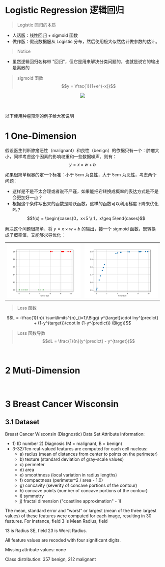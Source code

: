 &emsp; 
# Logistic Regression 逻辑回归

>Logistic 回归的本质
- 人话版：线性回归 + sigmoid 函数
- 做作版：假设数据服从 Logistic 分布，然后使用极大似然估计做参数的估计。
>Notice
- 虽然逻辑回归名称带 "回归"，但它是用来解决分类问题的，也就是说它的输出是离散的

>sigmoid 函数
$$y = \frac{1}{1+e^{-x}}$$
<div align=center>
    <image src='imgs/sigmoid.png'width=300>
</div>

&emsp;

以下使用肿瘤预测的例子给大家说明
# 1 One-Dimension
假设医生判断肿瘤恶性（malignant）和良性（benign）的依据只有一个：肿瘤大小，同样考虑这个因素的影响权重和一些数据噪声，则有：
$$y = x\times w + b$$

如果很简单粗暴的定一个标准：小于 5cm 为良性，大于 5cm 为恶性，考虑两个问题：
- 这样是不是不太合理或者说不严谨，如果能把它转换成概率的表达方式是不是会更加好一点？
- 根据这个条件写出来的函数是阶跃函数，这样的函数可以利用梯度下降来优化吗？
$$f(x) = \begin{cases}0，x<5 \\ 1，x\geq 5\end{cases}$$

解决这个问题很简单，将 $y = x\times w + b$ 的输出，接一个 sigmoid 函数，既转换成了概率值，又能够求导优化：
<table><tr>
    <td><img src="imgs/tumor-raw.png" border=0></td>
    <td><img src="imgs/tumor-sigmoid.png" border=0></td>
</tr></table>


>Loss 函数

$$L = -\frac{1}{n}(
    \sum\limits^{n}_{i=1}\Bigg(
        y^{target}\cdot lny^{predict} + (1-y^{target})\cdot ln (1-y^{predict})
        \Bigg))$$

>Loss 函数导数
$$dL = \frac{1}{n}(y^{predict} - y^{target})$$


&emsp;
# 2 Muti-Dimension


&emsp;
# 3 Breast Cancer Wisconsin
## 3.1 Dataset
Breast Cancer Wisconsin (Diagnostic) Data Set Attribute Information:

- 1\) ID number 2) Diagnosis (M = malignant, B = benign)
- 3-32)Ten real-valued features are computed for each cell nucleus:
    - a) radius (mean of distances from center to points on the perimeter) 
    - b) texture (standard deviation of gray-scale values)
    - c) perimeter
    - d) area
    - e) smoothness (local variation in radius lengths)
    - f) compactness (perimeter^2 / area - 1.0)
    - g) concavity (severity of concave portions of the contour)
    - h) concave points (number of concave portions of the contour)
    - i) symmetry
    - j) fractal dimension ("coastline approximation" - 1)

The mean, standard error and "worst" or largest (mean of the three
largest values) of these features were computed for each image,
resulting in 30 features. For instance, field 3 is Mean Radius, field

13 is Radius SE, field 23 is Worst Radius.

All feature values are recoded with four significant digits.

Missing attribute values: none

Class distribution: 357 benign, 212 malignant






